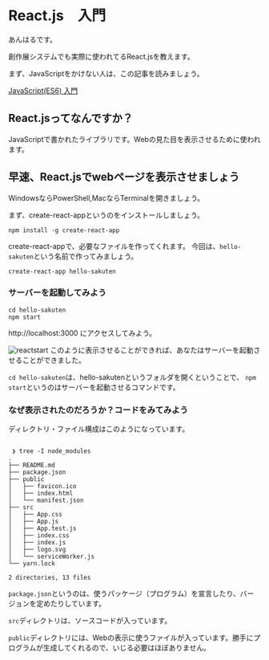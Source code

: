 # React.js　入門

あんはるです。

創作展システムでも実際に使われてるReact.jsを教えます。

まず、JavaScriptをかけない人は、この記事を読みましょう。

[JavaScript(ES6) 入門](https://sakuten-wiki.netlify.com/docs/lecture/js-getting-started.html)

## React.jsってなんですか？

JavaScriptで書かれたライブラリです。Webの見た目を表示させるために使われます。

## 早速、React.jsでwebページを表示させましょう

WindowsならPowerShell,MacならTerminalを開きましょう。

まず、create-react-appというのをインストールしましょう。

```shell
npm install -g create-react-app
```

create-react-appで、必要なファイルを作ってくれます。
今回は、`hello-sakuten`という名前で作ってみましょう。

```shell
create-react-app hello-sakuten
```

### サーバーを起動してみよう

```
cd hello-sakuten
npm start
```

http://localhost:3000 にアクセスしてみよう。

![reactstart](./reactstart.png)
このように表示させることができれば、あなたはサーバーを起動させることができました。

`cd hello-sakuten`は、hello-sakutenというフォルダを開くということで、
`npm start`というのはサーバーを起動させるコマンドです。

### なぜ表示されたのだろうか？コードをみてみよう
 ディレクトリ・ファイル構成はこのようになっています。

```shell

 ❯ tree -I node_modules
.
├── README.md
├── package.json
├── public
│   ├── favicon.ico
│   ├── index.html
│   └── manifest.json
├── src
│   ├── App.css
│   ├── App.js
│   ├── App.test.js
│   ├── index.css
│   ├── index.js
│   ├── logo.svg
│   └── serviceWorker.js
└── yarn.lock

2 directories, 13 files

```

`package.json`というのは、使うパッケージ（プログラム）を宣言したり、バージョンを定めたりしています。

`src`ディレクトリは、ソースコードが入っています。

`public`ディレクトリには、Webの表示に使うファイルが入っています。勝手にプログラムが生成してくれるので、いじる必要はほぼありません。

